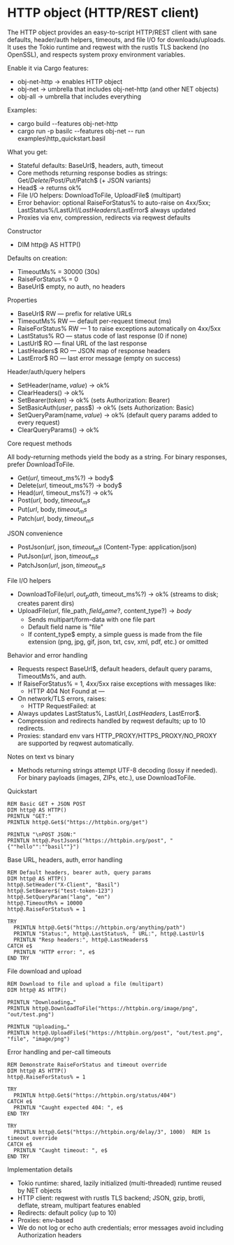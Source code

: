 # HTTP object (HTTP/REST client)

The HTTP object provides an easy-to-script HTTP/REST client with sane defaults, header/auth helpers, timeouts, and file I/O for downloads/uploads. It uses the Tokio runtime and reqwest with the rustls TLS backend (no OpenSSL), and respects system proxy environment variables.

Enable it via Cargo features:

- obj-net-http → enables HTTP object
- obj-net → umbrella that includes obj-net-http (and other NET objects)
- obj-all → umbrella that includes everything

Examples:
- cargo build --features obj-net-http
- cargo run -p basilc --features obj-net -- run examples\http_quickstart.basil

What you get:

- Stateful defaults: BaseUrl$, headers, auth, timeout
- Core methods returning response bodies as strings: Get$/Delete$/Post$/Put$/Patch$ (+ JSON variants)
- Head$ → returns ok%
- File I/O helpers: DownloadToFile, UploadFile$ (multipart)
- Error behavior: optional RaiseForStatus% to auto-raise on 4xx/5xx; LastStatus%/LastUrl$/LastHeaders$/LastError$ always updated
- Proxies via env, compression, redirects via reqwest defaults

Constructor

- DIM http@ AS HTTP()

Defaults on creation:

- TimeoutMs% = 30000 (30s)
- RaiseForStatus% = 0
- BaseUrl$ empty, no auth, no headers

Properties

- BaseUrl$            RW — prefix for relative URLs
- TimeoutMs%          RW — default per-request timeout (ms)
- RaiseForStatus%     RW — 1 to raise exceptions automatically on 4xx/5xx
- LastStatus%         RO — status code of last response (0 if none)
- LastUrl$            RO — final URL of the last response
- LastHeaders$        RO — JSON map of response headers
- LastError$          RO — last error message (empty on success)

Header/auth/query helpers

- SetHeader(name$, value$) → ok%
- ClearHeaders() → ok%
- SetBearer$(token$) → ok%            (sets Authorization: Bearer)
- SetBasicAuth$(user$, pass$) → ok%   (sets Authorization: Basic)
- SetQueryParam(name$, value$) → ok%  (default query params added to every request)
- ClearQueryParams() → ok%

Core request methods

All body-returning methods yield the body as a string. For binary responses, prefer DownloadToFile.

- Get$(url$, timeout_ms%?) → body$
- Delete$(url$, timeout_ms%?) → body$
- Head$(url$, timeout_ms%?) → ok%
- Post$(url$, body$, timeout_ms%?) → body$
- Put$(url$, body$, timeout_ms%?) → body$
- Patch$(url$, body$, timeout_ms%?) → body$

JSON convenience

- PostJson$(url$, json$, timeout_ms%?) → body$    (Content-Type: application/json)
- PutJson$(url$, json$, timeout_ms%?) → body$
- PatchJson$(url$, json$, timeout_ms%?) → body$

File I/O helpers

- DownloadToFile(url$, out_path$, timeout_ms%?) → ok%        (streams to disk; creates parent dirs)
- UploadFile$(url$, file_path$, field_name$?, content_type$?) → body$
  - Sends multipart/form-data with one file part
  - Default field name is "file"
  - If content_type$ empty, a simple guess is made from the file extension (png, jpg, gif, json, txt, csv, xml, pdf, etc.) or omitted

Behavior and error handling

- Requests respect BaseUrl$, default headers, default query params, TimeoutMs%, and auth.
- If RaiseForStatus% = 1, 4xx/5xx raise exceptions with messages like:
  - HTTP 404 Not Found at <url> — <body snippet>
- On network/TLS errors, raises:
  - HTTP RequestFailed: <reason> at <url>
- Always updates LastStatus%, LastUrl$, LastHeaders$, LastError$.
- Compression and redirects handled by reqwest defaults; up to 10 redirects.
- Proxies: standard env vars HTTP_PROXY/HTTPS_PROXY/NO_PROXY are supported by reqwest automatically.

Notes on text vs binary

- Methods returning strings attempt UTF-8 decoding (lossy if needed). For binary payloads (images, ZIPs, etc.), use DownloadToFile.

Quickstart

```
REM Basic GET + JSON POST
DIM http@ AS HTTP()
PRINTLN "GET:"
PRINTLN http@.Get$("https://httpbin.org/get")

PRINTLN "\nPOST JSON:"
PRINTLN http@.PostJson$("https://httpbin.org/post", "{""hello"":""basil""}")
```

Base URL, headers, auth, error handling

```
REM Default headers, bearer auth, query params
DIM http@ AS HTTP()
http@.SetHeader("X-Client", "Basil")
http@.SetBearer$("test-token-123")
http@.SetQueryParam("lang", "en")
http@.TimeoutMs% = 10000
http@.RaiseForStatus% = 1

TRY
  PRINTLN http@.Get$("https://httpbin.org/anything/path")
  PRINTLN "Status:", http@.LastStatus%, " URL:", http@.LastUrl$
  PRINTLN "Resp headers:", http@.LastHeaders$
CATCH e$
  PRINTLN "HTTP error: ", e$
END TRY
```

File download and upload

```
REM Download to file and upload a file (multipart)
DIM http@ AS HTTP()

PRINTLN "Downloading…"
PRINTLN http@.DownloadToFile("https://httpbin.org/image/png", "out/test.png")

PRINTLN "Uploading…"
PRINTLN http@.UploadFile$("https://httpbin.org/post", "out/test.png", "file", "image/png")
```

Error handling and per-call timeouts

```
REM Demonstrate RaiseForStatus and timeout override
DIM http@ AS HTTP()
http@.RaiseForStatus% = 1

TRY
  PRINTLN http@.Get$("https://httpbin.org/status/404")
CATCH e$
  PRINTLN "Caught expected 404: ", e$
END TRY

TRY
  PRINTLN http@.Get$("https://httpbin.org/delay/3", 1000)  REM 1s timeout override
CATCH e$
  PRINTLN "Caught timeout: ", e$
END TRY
```

Implementation details

- Tokio runtime: shared, lazily initialized (multi-threaded) runtime reused by NET objects
- HTTP client: reqwest with rustls TLS backend; JSON, gzip, brotli, deflate, stream, multipart features enabled
- Redirects: default policy (up to 10)
- Proxies: env-based
- We do not log or echo auth credentials; error messages avoid including Authorization headers
